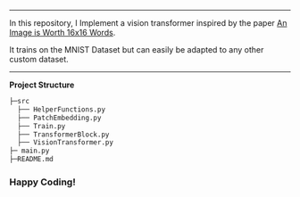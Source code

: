 ***
In this repository, I Implement a vision transformer inspired by the paper [An Image is Worth 16x16 Words](https://arxiv.org/abs/2010.11929).

It trains on the MNIST Dataset but can easily be adapted to any other custom dataset.

***
**Project Structure**
```python
├─src
  ├── HelperFunctions.py
  ├── PatchEmbedding.py
  ├── Train.py
  ├── TransformerBlock.py
  ├── VisionTransformer.py
├─ main.py
├─README.md
```
### Happy Coding! 